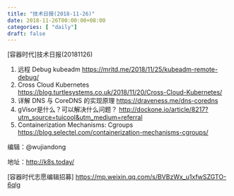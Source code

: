 ```yaml
---
title: "技术日报(2018-11-26)"
date: 2018-11-26T00:00:00+08:00
categories: [ "daily"]
draft: false
---
```

[容器时代]技术日报(20181126)

1. 远程 Debug kubeadm https://mritd.me/2018/11/25/kubeadm-remote-debug/
2. Cross Cloud Kubernetes https://blog.turtlesystems.co.uk/2018/11/20/Cross-Cloud-Kubernetes/
3. 详解 DNS 与 CoreDNS 的实现原理 https://draveness.me/dns-coredns
4. gVisor是什么？可以解决什么问题？ http://dockone.io/article/8217?utm_source=tuicool&utm_medium=referral
5. Containerization Mechanisms: Cgroups https://blog.selectel.com/containerization-mechanisms-cgroups/

编辑：@wujiandong

地址：http://k8s.today/

[容器时代志愿编辑招募] https://mp.weixin.qq.com/s/BVBzWx_u1xfwSZGTO-6qlg
